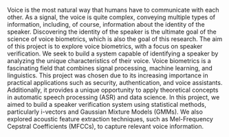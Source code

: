 Voice is the most natural way that humans have to communicate with each other. As a signal, the voice is quite complex, conveying multiple types of information, including, of course, information about the identity of the speaker. Discovering the identity of the speaker is the ultimate goal of the science of voice biometrics, which is also the goal of this research.
The aim of this project is to explore voice biometrics, with a focus on speaker verification. We seek to build a system capable of identifying a speaker by analyzing the unique characteristics of their voice.
Voice biometrics is a fascinating field that combines signal processing, machine learning, and linguistics. This project was chosen due to its increasing importance in practical applications such as security, authentication, and voice assistants. Additionally, it provides a unique opportunity to apply theoretical concepts in automatic speech processing (ASR) and data science.
In this project, we aimed to build a speaker verification system using statistical methods, particularly i-vectors and Gaussian Mixture Models (GMMs). We also explored acoustic feature extraction techniques, such as Mel-Frequency Cepstral Coefficients (MFCCs), to capture relevant voice information.
